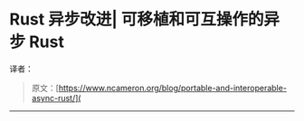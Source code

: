 # Rust 异步改进| 可移植和可互操作的异步 Rust

译者：

>  原文：[https://www.ncameron.org/blog/portable-and-interoperable-async-rust/](

---


